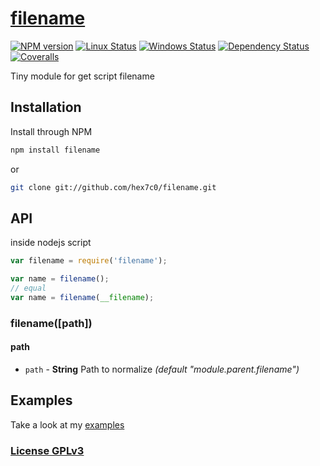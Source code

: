 # [filename](http://supergiovane.tk/#/filename)

[![NPM version](https://img.shields.io/npm/v/filename.svg)](https://www.npmjs.com/package/filename)
[![Linux Status](https://img.shields.io/travis/hex7c0/filename.svg?label=linux)](https://travis-ci.org/hex7c0/filename)
[![Windows Status](https://img.shields.io/appveyor/ci/hex7c0/filename.svg?label=windows)](https://ci.appveyor.com/project/hex7c0/filename)
[![Dependency Status](https://img.shields.io/david/hex7c0/filename.svg)](https://david-dm.org/hex7c0/filename)
[![Coveralls](https://img.shields.io/coveralls/hex7c0/filename.svg)](https://coveralls.io/r/hex7c0/filename)

Tiny module for get script filename

## Installation

Install through NPM

```bash
npm install filename
```
or
```bash
git clone git://github.com/hex7c0/filename.git
```

## API

inside nodejs script
```js
var filename = require('filename');

var name = filename();
// equal
var name = filename(__filename);
```

### filename([path])

#### path

 - `path` - **String** Path to normalize *(default "module.parent.filename")*

## Examples

Take a look at my [examples](examples)

### [License GPLv3](LICENSE)
